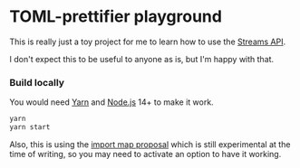 # TOML-prettifier playground

This is really just a toy project for me to learn how to use the
[Streams API](https://developer.mozilla.org/en-US/docs/Web/API/Streams_API).

I don't expect this to be useful to anyone as is, but I'm happy with that.

### Build locally

You would need [Yarn](https://classic.yarnpkg.com/) and
[Node.js](https://nodejs.org) 14+ to make it work.

```sh
yarn
yarn start
```

Also, this is using the
[import map proposal](https://wicg.github.io/import-maps/) which is still
experimental at the time of writing, so you may need to activate an option to
have it working.

